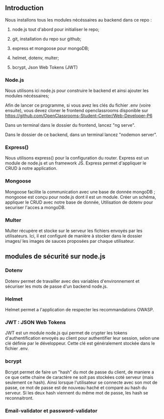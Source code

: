 
## Introduction

Nous installons tous les modules nécéssaires au backend dans ce repo :

1. node.js tout d'abord pour initialiser le repo;

2. git, installation du repo sur github;

3. express et mongoose pour mongoDB;

4. helmet, dotenv, multer;

5. bcrypt, Json Web Tokens (JWT)



### Node.js

Nous utilisons ici node.js pour construire le backend et ainsi ajouter les modules nécéssaires;

Afin de lancer ce programme, si vous avez les clés du fichier .env (voire ensuite), vous devez cloner le frontend openclassrooms disponible sur https://github.com/OpenClassrooms-Student-Center/Web-Developer-P6

Dans un terminal dans le dossier du frontend, lancez "ng serve".

Dans le dossier de ce backend, dans un terminal lancez "nodemon server".


### Express()

Nous utilisons express() pour la configuration du router. Express est un module de node.js et un framework JS. Express permet d'appliquer le CRUD à notre application.


### Mongoose

Mongoose facilite la communication avec une base de donnée mongoDB ; mongoose est conçu pour node.js dont il est un module. Créer un schéma, appliquer le CRUD avec notre base de donnée, 
Utilisation de dotenv pour securiser l'acces a mongoDB.

### Multer

Multer récupère et stocke sur le serveur les fichiers envoyés par les utilisateurs. Ici, il est configuré de manière à stocker dans le dossier images/ les images de sauces proposées par chaque utilisateur.

## modules de sécurité sur node.js

### Dotenv

Dotenv permet de travailler avec des variables d'environnement et sécuriser les mots de passe d'un backend node.js.

### Helmet

Helmet permet a l'application de respecter les recommandations OWASP.

### JWT : JSON Web Tokens

JWT est un module node.js qui permet de crypter les tokens d'authentification envoyés au client pour authentifier leur session, selon une clé définie par le développeur. Cette clé est généralement stockée dans le fichier .env.

### bcrypt

Bcrypt permet de faire un "hash" du mot de passe du client, de maniere a ce que cette chaine de caractère ne soit pas stockées coté serveur (mais seulement ce hash). Ainsi lorsque l'utilisateur se connecte avec son mot de passe, ce mot de passe est de nouveau haché et comparé au hash du serveur. Si les deux hash viennent du même mot de passe, les hash se reconnaitront.

### Email-validator et password-validator




